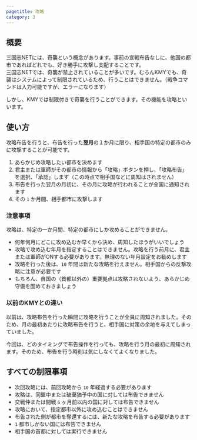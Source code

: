 ```yaml
---
pagetitle: 攻略
category: 3
---
```


## 概要

三国志NETには、奇襲という概念があります。事前の宣戦布告なしに、他国の都市であればどれでも、好き勝手に攻撃し支配することです。  
三国志NETでは、奇襲が禁止されていることが多いです。むろんKMYでも、奇襲はシステムによって制限されているため、行うことはできません。（戦争コマンドは入力可能ですが、エラーになります）

しかし、KMYでは制限付きで奇襲を行うことができます。その機能を攻略といいます。

## 使い方

攻略布告を行うと、布告を行った**翌月**の１か月に限り、相手国の特定の都市のみに攻撃することが可能です。

1. あらかじめ攻略したい都市を決めます
2. 君主または軍師がその都市の情報から「攻略」ボタンを押し、「攻略布告」を選択、「承認」します（この時点で相手国などに周知はされません）
3. 布告を行った翌月の月初に、その月に攻略が行われることが全国に通知されます
4. その `1` か月間、相手都市に攻撃します

### 注意事項

攻略は、特定の一か月間、特定の都市にしか攻めることができません。

* 何年何月にどこに攻め込むか早くから決め、周知したほうがいいでしょう
* 攻略で攻め込む年月を指定することはできません。攻略を行う前月に、君主または軍師がONする必要があります。無理のない年月設定をお勧めします
* 攻略を行った後は、`10` 年間は新たな攻略を行えません。相手国からの反撃攻略に注意が必要です
* もちろん、自国の（首都以外の）重要拠点は攻略されないよう、あらかじめ守備を固めておきましょう

### 以前のKMYとの違い

以前は、攻略布告を行った瞬間に攻略を行うことが全員に周知されました。そのため、月の最初あたりに攻略布告を行うと、相手国に対策の余地を与えてしまっていました。

今回は、どのタイミングで布告操作を行っても、攻略を行う月の最初に周知されます。そのため、布告を行う時刻は気にしなくてよくなりました。

## すべての制限事項

* 次回攻略には、前回攻略から `10` 年経過する必要があります
* 攻略は、同盟中または破棄猶予中の国に対しては布告できません
* 交戦仲または開戦 `6` ヶ月前以内の国に対しては布告できません
* 攻略において、指定都市以外に攻め込むことはできません
* 布告された側が都市を奪還するには、新たな攻略を布告する必要があります
* `1` 都市しかない国には布告できません
* 相手国の首都に対しては実行できません
